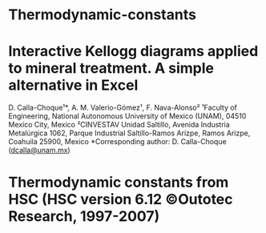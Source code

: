 # Thermodynamic-constants
# Interactive Kellogg diagrams applied to mineral treatment. A simple alternative in Excel

D. Calla-Choque¹*, A. M. Valerio-Gómez¹, F. Nava-Alonso² 
¹Faculty of Engineering, National Autonomous University of Mexico (UNAM), 04510 Mexico City, Mexico 
²CINVESTAV Unidad Saltillo, Avenida Industria Metalúrgica 1062, Parque Industrial Saltillo-Ramos Arizpe, Ramos Arizpe, Coahuila 25900, Mexico 
*Corresponding author: D. Calla-Choque (dcalla@unam.mx)

# Thermodynamic constants from HSC (HSC version 6.12 ©Outotec Research, 1997-2007)

